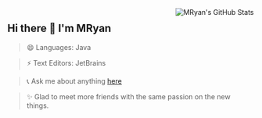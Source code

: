 
<img align="right" src="https://github-readme-stats.vercel.app/api?username=MRyan&show_icons=true&icon_color=805AD5&text_color=2edfa3&bg_color=ffffff&hide_title=true&title_color=20a0ff" alt="MRyan's GitHub Stats">

## Hi there 👋 I'm MRyan

> 😄 Languages: Java

> ⚡ Text Editors:  JetBrains

> 📞 Ask me about anything [here](http://www.mryan.xyz/index.php/aboutme.html)

> ✨ Glad to meet more friends with the same passion on the new things. 

